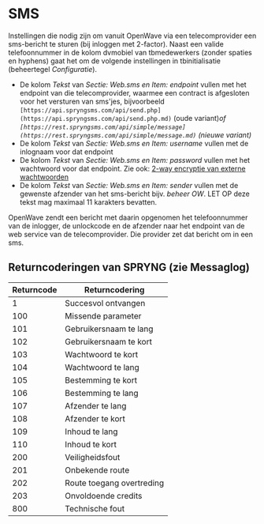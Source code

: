 # SMS

Instellingen die nodig zijn om vanuit OpenWave via een telecomprovider een sms-bericht te sturen (bij inloggen met 2-factor).
Naast een valide telefoonnummer in de kolom dvmobiel van tbmedewerkers (zonder spaties en hyphens) gaat het om de volgende instellingen in tbinitialisatie (beheertegel *Configuratie*).

* De kolom *Tekst* van *Sectie: Web.sms en Item: endpoint* vullen met het endpoint van die telecomprovider, waarmee een contract is afgesloten voor het versturen van sms'jes, bijvoorbeeld `[https://api.spryngsms.com/api/send.php](https://api.spryngsms.com/api/send.php.md)` (oude variant)*of `[https://rest.spryngsms.com/api/simple/message](https://rest.spryngsms.com/api/simple/message.md)` (nieuwe variant)*
* De kolom *Tekst* van *Sectie: Web.sms en Item: username* vullen met de inlognaam voor dat endpoint
* De kolom *Tekst* van *Sectie: Web.sms en Item: password* vullen met het wachtwoord voor dat endpoint. Zie ook: [2-way encryptie van externe wachtwoorden](/docs/instellen_inrichten/2way_encryptie_externe_wachtwoorden.md)
* De kolom *Tekst* van *Sectie: Web.sms en Item: sender* vullen met de gewenste afzender van het sms-bericht bijv. *beheer OW*. LET OP deze tekst mag maximaal 11 karakters bevatten.

OpenWave zendt een bericht met daarin opgenomen het telefoonnummer van de inlogger, de unlockcode en de afzender naar het endpoint van de web service van de telecomprovider. Die provider zet dat bericht om in een sms.

## Returncoderingen van SPRYNG (zie Messaglog)

| Returncode  | Returncodering             |
|---|---|
| 1           | Succesvol ontvangen        |
| 100         | Missende parameter         |
| 101         | Gebruikersnaam te lang     |
| 102         | Gebruikersnaam te kort     |
| 103         | Wachtwoord te kort         |
| 104         | Wachtwoord te lang         |
| 105         | Bestemming te kort         |
| 106         | Bestemming te lang         |
| 107         | Afzender te lang           |
| 108         | Afzender te kort           |
| 109         | Inhoud te lang             |
| 110         | Inhoud te kort             |
| 200         | Veiligheidsfout            |
| 201         | Onbekende route            |
| 202         | Route toegang overtreding  |
| 203         | Onvoldoende credits        |
| 800         | Technische fout            |
